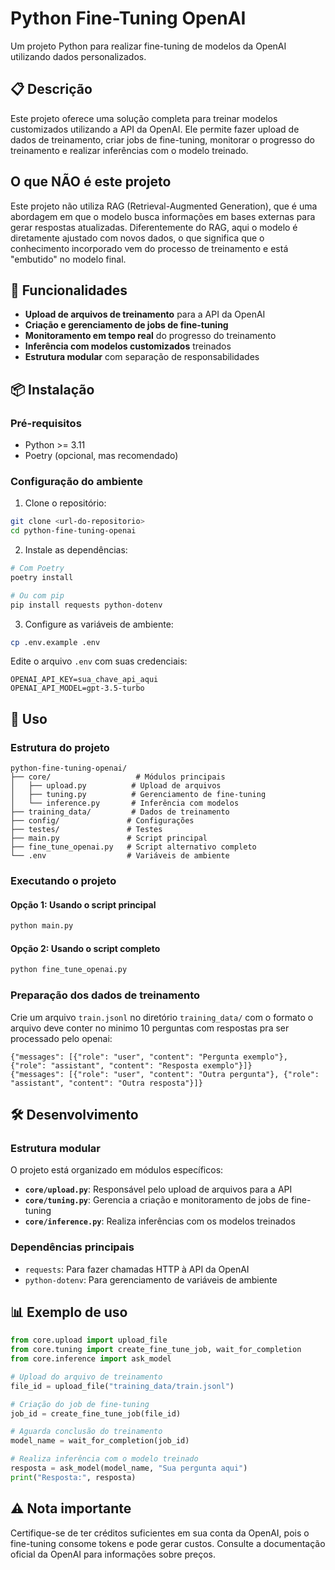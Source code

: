 # Python Fine-Tuning OpenAI

Um projeto Python para realizar fine-tuning de modelos da OpenAI utilizando dados personalizados.

## 📋 Descrição

Este projeto oferece uma solução completa para treinar modelos customizados utilizando a API da OpenAI. Ele permite fazer upload de dados de treinamento, criar jobs de fine-tuning, monitorar o progresso do treinamento e realizar inferências com o modelo treinado.


## O que NÃO é este projeto ##
Este projeto não utiliza RAG (Retrieval-Augmented Generation), que é uma abordagem em que o modelo busca informações em bases externas para gerar respostas atualizadas. Diferentemente do RAG, aqui o modelo é diretamente ajustado com novos dados, o que significa que o conhecimento incorporado vem do processo de treinamento e está "embutido" no modelo final.

## 🚀 Funcionalidades

- **Upload de arquivos de treinamento** para a API da OpenAI
- **Criação e gerenciamento de jobs de fine-tuning**
- **Monitoramento em tempo real** do progresso do treinamento
- **Inferência com modelos customizados** treinados
- **Estrutura modular** com separação de responsabilidades

## 📦 Instalação

### Pré-requisitos

- Python >= 3.11
- Poetry (opcional, mas recomendado)

### Configuração do ambiente

1. Clone o repositório:
```bash
git clone <url-do-repositorio>
cd python-fine-tuning-openai
```

2. Instale as dependências:
```bash
# Com Poetry
poetry install

# Ou com pip
pip install requests python-dotenv
```

3. Configure as variáveis de ambiente:
```bash
cp .env.example .env
```

Edite o arquivo `.env` com suas credenciais:
```env
OPENAI_API_KEY=sua_chave_api_aqui
OPENAI_API_MODEL=gpt-3.5-turbo
```

## 🔧 Uso

### Estrutura do projeto

```
python-fine-tuning-openai/
├── core/                   # Módulos principais
│   ├── upload.py          # Upload de arquivos
│   ├── tuning.py          # Gerenciamento de fine-tuning
│   └── inference.py       # Inferência com modelos
├── training_data/         # Dados de treinamento
├── config/               # Configurações
├── testes/               # Testes
├── main.py               # Script principal
├── fine_tune_openai.py   # Script alternativo completo
└── .env                  # Variáveis de ambiente
```

### Executando o projeto

#### Opção 1: Usando o script principal
```bash
python main.py
```

#### Opção 2: Usando o script completo
```bash
python fine_tune_openai.py
```

### Preparação dos dados de treinamento

Crie um arquivo `train.jsonl` no diretório `training_data/` com o formato o arquivo deve conter no minimo 10 perguntas com respostas pra ser processado pelo openai:
```jsonl
{"messages": [{"role": "user", "content": "Pergunta exemplo"}, {"role": "assistant", "content": "Resposta exemplo"}]}
{"messages": [{"role": "user", "content": "Outra pergunta"}, {"role": "assistant", "content": "Outra resposta"}]}
```

## 🛠️ Desenvolvimento

### Estrutura modular

O projeto está organizado em módulos específicos:

- **`core/upload.py`**: Responsável pelo upload de arquivos para a API
- **`core/tuning.py`**: Gerencia a criação e monitoramento de jobs de fine-tuning
- **`core/inference.py`**: Realiza inferências com os modelos treinados

### Dependências principais

- `requests`: Para fazer chamadas HTTP à API da OpenAI
- `python-dotenv`: Para gerenciamento de variáveis de ambiente

## 📊 Exemplo de uso

```python
from core.upload import upload_file
from core.tuning import create_fine_tune_job, wait_for_completion
from core.inference import ask_model

# Upload do arquivo de treinamento
file_id = upload_file("training_data/train.jsonl")

# Criação do job de fine-tuning
job_id = create_fine_tune_job(file_id)

# Aguarda conclusão do treinamento
model_name = wait_for_completion(job_id)

# Realiza inferência com o modelo treinado
resposta = ask_model(model_name, "Sua pergunta aqui")
print("Resposta:", resposta)
```

## ⚠️ Nota importante

Certifique-se de ter créditos suficientes em sua conta da OpenAI, pois o fine-tuning consome tokens e pode gerar custos. Consulte a documentação oficial da OpenAI para informações sobre preços.